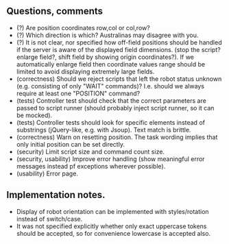 ## Questions, comments

* (?) Are position coordinates row,col or col,row?
* (?) Which direction is which? Australinas may disagree with you.
* (?) It is not clear, nor specified how off-field positions should be handled if the server is aware of the displayed
  field dimensions.  (stop the script? enlarge field?, shift field by showing origin coordinates?). If we automatically
  enlarge field then coordinate values range should be limited to avoid displaying extremely large fields.
* (correctness) Should we reject scripts that left the robot status unknown (e.g. consisting of only "WAIT" commands)?
  I.e. should we always require at least one "POSITION" command?
* (tests) Controller test should check that the correct parameters are passed to script runner (should probably inject
  script runner, so it can be mocked).
* (tests) Controller tests should look for specific elements instead of substrings (jQuery-like, e.g. with Jsoup). Text
  match is brittle.
* (correctness) Warn on resetting position. The task wording implies that only initial position can be set directly.
* (security) Limit script size and command count size.
* (security, usability) Improve error handling (show meaningful error messages instead pf exceptions wherever possible).
* (usability) Error page.

## Implementation notes.

* Display of robot orientation can be implemented with styles/rotation instead of switch/case.
* It was not specified explicitly whether only exact uppercase tokens should be accepted, so for convenience lowercase
  is accepted also. 

